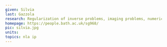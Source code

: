 ```yaml
---
given: Silvia
last: Gazzola
research: Regularization of inverse problems, imaging problems, numerical linear algebra
homepage: https://people.bath.ac.uk/sg968/
pic: silvia.jpg
units: 
topics: nla ip
---
```

